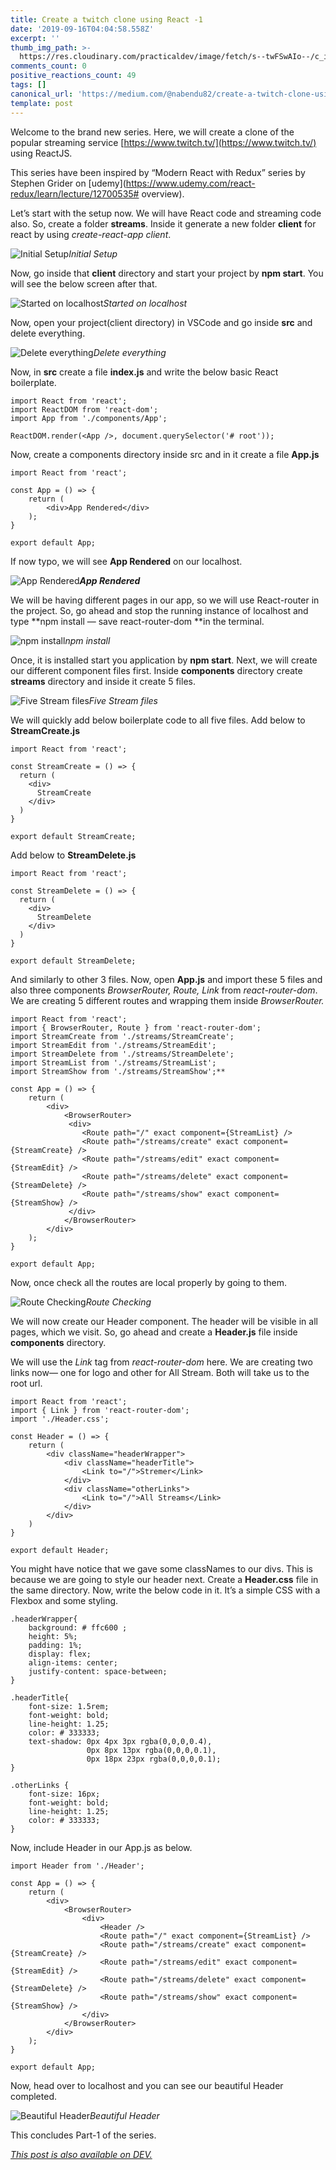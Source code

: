 ```yaml
---
title: Create a twitch clone using React -1
date: '2019-09-16T04:04:58.558Z'
excerpt: ''
thumb_img_path: >-
  https://res.cloudinary.com/practicaldev/image/fetch/s--twFSwAIo--/c_imagga_scale,f_auto,fl_progressive,h_420,q_auto,w_1000/https://res.cloudinary.com/practicaldev/image/fetch/s--tql8UX4N--/c_imagga_scale%2Cf_auto%2Cfl_progressive%2Ch_420%2Cq_auto%2Cw_1000/https://thepracticaldev.s3.amazonaws.com/i/bwo0dd8neu9w66f8zj0n.jpeg
comments_count: 0
positive_reactions_count: 49
tags: []
canonical_url: 'https://medium.com/@nabendu82/create-a-twitch-clone-using-react-1-25448cd92c0a'
template: post
---
```

Welcome to the brand new series. Here, we will create a clone of the popular streaming service [https://www.twitch.tv/](https://www.twitch.tv/) using ReactJS.

This series have been inspired by “Modern React with Redux” series by Stephen Grider on [udemy](https://www.udemy.com/react-redux/learn/lecture/12700535# overview).

Let’s start with the setup now. We will have React code and streaming code also. So, create a folder **streams**. Inside it generate a new folder **client** for react by using *create-react-app client*.

![Initial Setup](https://cdn-images-1.medium.com/max/2000/1*Em-MKF_IA2e4R9m_cbWXHg.png)*Initial Setup*

Now, go inside that **client** directory and start your project by **npm start**. You will see the below screen after that.

![Started on localhost](https://cdn-images-1.medium.com/max/2000/1*Jjaf294PeBQNu-GOW7UNQA.png)*Started on localhost*

Now, open your project(client directory) in VSCode and go inside **src** and delete everything.

![Delete everything](https://cdn-images-1.medium.com/max/2880/1*KNAXm3oinF6nwV9D6EKGCA.png)*Delete everything*

Now, in **src** create a file **index.js** and write the below basic React boilerplate.

    import React from 'react';
    import ReactDOM from 'react-dom';
    import App from './components/App';
    
    ReactDOM.render(<App />, document.querySelector('# root'));

Now, create a components directory inside src and in it create a file **App.js**

    import React from 'react';
    
    const App = () => {
        return (
            <div>App Rendered</div>
        );
    }
    
    export default App;

If now typo, we will see **App Rendered** on our localhost.

![**App Rendered**](https://cdn-images-1.medium.com/max/2880/1*X1QQjBNgv6lVB1BaHt4SQQ.png)***App Rendered***

We will be having different pages in our app, so we will use React-router in the project. So, go ahead and stop the running instance of localhost and type **npm install — save react-router-dom **in the terminal.

![npm install](https://cdn-images-1.medium.com/max/2000/1*9RlMwrwpx52EyBWWmkTacA.png)*npm install*

Once, it is installed start you application by **npm start**. Next, we will create our different component files first. Inside **components** directory create **streams** directory and inside it create 5 files.

![Five Stream files](https://cdn-images-1.medium.com/max/2880/1*QPny-FZnfs0srdnzfCXlwA.png)*Five Stream files*

We will quickly add below boilerplate code to all five files. Add below to **StreamCreate.js**

    import React from 'react';
    
    const StreamCreate = () => {
      return (
        <div>
          StreamCreate
        </div>
      )
    }
    
    export default StreamCreate;

Add below to **StreamDelete.js**

    import React from 'react';

    const StreamDelete = () => {
      return (
        <div>
          StreamDelete
        </div>
      )
    }

    export default StreamDelete;

And similarly to other 3 files. Now, open **App.js** and import these 5 files and also three components *BrowserRouter, Route, Link* from *react-router-dom*. We are creating 5 different routes and wrapping them inside *BrowserRouter.*

    import React from 'react';
    import { BrowserRouter, Route } from 'react-router-dom';
    import StreamCreate from './streams/StreamCreate';
    import StreamEdit from './streams/StreamEdit';
    import StreamDelete from './streams/StreamDelete';
    import StreamList from './streams/StreamList';
    import StreamShow from './streams/StreamShow';**
    
    const App = () => {
        return (
            <div>
                <BrowserRouter>
                 <div>
                    <Route path="/" exact component={StreamList} />
                    <Route path="/streams/create" exact component={StreamCreate} />
                    <Route path="/streams/edit" exact component={StreamEdit} />
                    <Route path="/streams/delete" exact component={StreamDelete} />
                    <Route path="/streams/show" exact component={StreamShow} />
                 </div>
                </BrowserRouter>
            </div>
        );
    }
    
    export default App;

Now, once check all the routes are local properly by going to them.

![Route Checking](https://cdn-images-1.medium.com/max/2880/1*Z34KjkcOxqnKdr5G5hhKZA.png)*Route Checking*

We will now create our Header component. The header will be visible in all pages, which we visit. So, go ahead and create a **Header.js** file inside **components** directory.

We will use the *Link* tag from *react-router-dom* here. We are creating two links now— one for logo and other for All Stream. Both will take us to the root url.

    import React from 'react';
    import { Link } from 'react-router-dom';
    import './Header.css';
    
    const Header = () => {
        return (
            <div className="headerWrapper">
                <div className="headerTitle">
                    <Link to="/">Stremer</Link>
                </div>
                <div className="otherLinks">
                    <Link to="/">All Streams</Link>
                </div>
            </div>
        )
    }
    
    export default Header;

You might have notice that we gave some classNames to our divs. This is because we are going to style our header next. Create a **Header.css** file in the same directory. Now, write the below code in it. It’s a simple CSS with a Flexbox and some styling.

    .headerWrapper{
        background: # ffc600 ;
        height: 5%;
        padding: 1%;
        display: flex;
        align-items: center;
        justify-content: space-between;
    }
    
    .headerTitle{
        font-size: 1.5rem;
        font-weight: bold;
        line-height: 1.25;
        color: # 333333;
        text-shadow: 0px 4px 3px rgba(0,0,0,0.4),
                     0px 8px 13px rgba(0,0,0,0.1),
                     0px 18px 23px rgba(0,0,0,0.1);
    }
    
    .otherLinks {
        font-size: 16px;
        font-weight: bold;
        line-height: 1.25;
        color: # 333333;
    }

Now, include Header in our App.js as below.

    import Header from './Header';
    
    const App = () => {
        return (
            <div>
                <BrowserRouter>
                    <div>
                        <Header />
                        <Route path="/" exact component={StreamList} />
                        <Route path="/streams/create" exact component={StreamCreate} />
                        <Route path="/streams/edit" exact component={StreamEdit} />
                        <Route path="/streams/delete" exact component={StreamDelete} />
                        <Route path="/streams/show" exact component={StreamShow} />
                    </div>
                </BrowserRouter>
            </div>
        );
    }
    
    export default App;

Now, head over to localhost and you can see our beautiful Header completed.

![Beautiful Header](https://cdn-images-1.medium.com/max/2880/1*BJWNFFYqbzDyN1rbyCfGzQ.png)*Beautiful Header*

This concludes Part-1 of the series.

*[This post is also available on DEV.](https://dev.to/nabendu82/create-a-twitch-clone-using-react-1-371a)*


<script>
const parent = document.getElementsByTagName('head')[0];
const script = document.createElement('script');
script.type = 'text/javascript';
script.src = 'https://cdnjs.cloudflare.com/ajax/libs/iframe-resizer/4.1.1/iframeResizer.min.js';
script.charset = 'utf-8';
script.onload = function() {
    window.iFrameResize({}, '.liquidTag');
};
parent.appendChild(script);
</script>    
